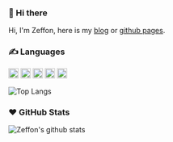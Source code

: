 ### 👋 Hi there

Hi, I'm Zeffon, here is my [blog](https://www.yuque.com/zeffon/blog) or [github pages](https://zeffon.github.io).

### ✍️ Languages

<code><img height="20" src="https://img.shields.io/badge/-HTML-E34F26?style=flat&logo=html5&logoColor=white"></code>
<code><img height="20" src="https://img.shields.io/badge/-CSS-254bdd?style=flat&logo=css3"></code>
<code><img height="20" src="https://img.shields.io/badge/-JavaScript-C69D00?style=flat&logo=javascript&logoColor=white"></code>
<code><img height="20" src="https://img.shields.io/badge/-TypeScript-2f74c0?style=flat&logo=typescript&logoColor=white"></code>
<code><img height="20" src="https://img.shields.io/badge/-Java-B07219?style=flat&logo=java"></code>

![Top Langs](https://github-readme-stats.vercel.app/api/top-langs/?username=Zeffon&layout=compact)

### ❤️ GitHub Stats

![Zeffon's github stats](https://github-readme-stats.vercel.app/api?username=Zeffon&show_icons=true)
